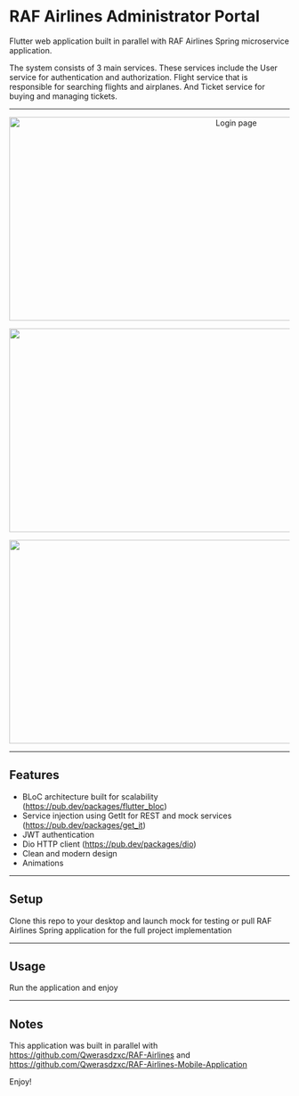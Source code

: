 RAF Airlines Administrator Portal
============

Flutter web application built in parallel with RAF Airlines Spring microservice application.

The system consists of 3 main services. These services include the User service for authentication and authorization. 
Flight service that is responsible for searching flights and airplanes. 
And Ticket service for buying and managing tickets.

---

<p align="center">
  <img width=800 height=366 title="Login page" src="https://i.imgur.com/zdhFU53.png">
</p>

<p align="center">
  <img width=800 height=366 src="https://i.imgur.com/HS7sPET.png">
</p>

<p align="center">
  <img width=800 height=366 src="https://i.imgur.com/OugFaEt.png">
</p>

---

## Features
- BLoC architecture built for scalability (https://pub.dev/packages/flutter_bloc)
- Service injection using GetIt for REST and mock services (https://pub.dev/packages/get_it)
- JWT authentication
- Dio HTTP client (https://pub.dev/packages/dio)
- Clean and modern design
- Animations

---

## Setup
Clone this repo to your desktop and launch mock for testing or pull RAF Airlines Spring application for the full project implementation

---

## Usage
Run the application and enjoy

---

## Notes
This application was built in parallel with https://github.com/Qwerasdzxc/RAF-Airlines and https://github.com/Qwerasdzxc/RAF-Airlines-Mobile-Application

Enjoy!

